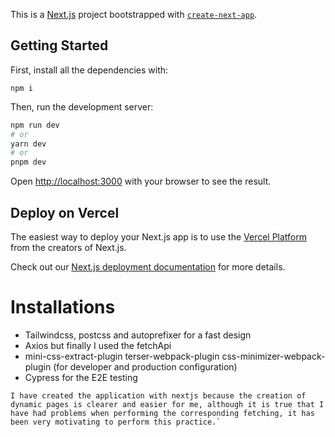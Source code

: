 This is a [Next.js](https://nextjs.org/) project bootstrapped with [`create-next-app`](https://github.com/vercel/next.js/tree/canary/packages/create-next-app).

## Getting Started

First, install all the dependencies with:

```
npm i
```

Then, run the development server:

```bash
npm run dev
# or
yarn dev
# or
pnpm dev
```

Open [http://localhost:3000](http://localhost:3000) with your browser to see the result.

## Deploy on Vercel

The easiest way to deploy your Next.js app is to use the [Vercel Platform](https://vercel.com/new?utm_medium=default-template&filter=next.js&utm_source=create-next-app&utm_campaign=create-next-app-readme) from the creators of Next.js.

Check out our [Next.js deployment documentation](https://nextjs.org/docs/deployment) for more details.

# Installations 

- Tailwindcss, postcss and autoprefixer for a fast design
- Axios but finally I used the fetchApi
- mini-css-extract-plugin terser-webpack-plugin css-minimizer-webpack-plugin (for developer and production configuration)
- Cypress for the E2E testing

````
I have created the application with nextjs because the creation of dynamic pages is clearer and easier for me, although it is true that I have had problems when performing the corresponding fetching, it has been very motivating to perform this practice.`
````